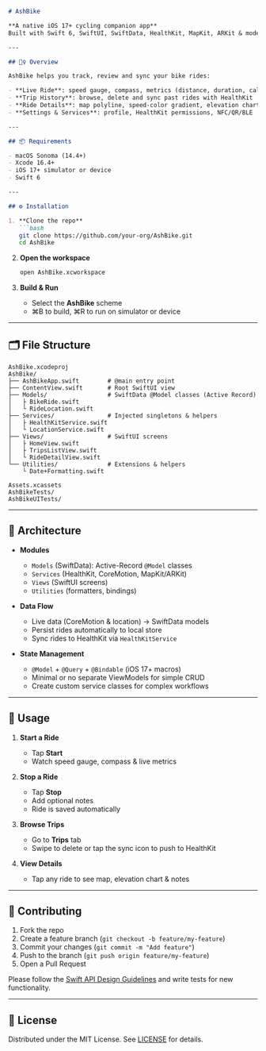 ````markdown
# AshBike

**A native iOS 17+ cycling companion app**
Built with Swift 6, SwiftUI, SwiftData, HealthKit, MapKit, ARKit & modern Apple frameworks.

---

## 🚴‍♀️ Overview

AshBike helps you track, review and sync your bike rides:

- **Live Ride**: speed gauge, compass, metrics (distance, duration, calories, heart rate)
- **Trip History**: browse, delete and sync past rides with HealthKit
- **Ride Details**: map polyline, speed-color gradient, elevation chart, notes
- **Settings & Services**: profile, HealthKit permissions, NFC/QR/BLE

---

## 📦 Requirements

- macOS Sonoma (14.4+)
- Xcode 16.4+
- iOS 17+ simulator or device
- Swift 6

---

## ⚙️ Installation

1. **Clone the repo**
   ```bash
   git clone https://github.com/your-org/AshBike.git
   cd AshBike
````

2. **Open the workspace**

   ```bash
   open AshBike.xcworkspace
   ```

3. **Build & Run**

   * Select the **AshBike** scheme
   * ⌘B to build, ⌘R to run on simulator or device

---

## 🗂️ File Structure

```
AshBike.xcodeproj
AshBike/
├── AshBikeApp.swift        # @main entry point
├── ContentView.swift       # Root SwiftUI view
├── Models/                 # SwiftData @Model classes (Active Record)
│   ├ BikeRide.swift
│   └ RideLocation.swift
├── Services/               # Injected singletons & helpers
│   ├ HealthKitService.swift
│   └ LocationService.swift
├── Views/                  # SwiftUI screens
│   ├ HomeView.swift
│   ├ TripsListView.swift
│   └ RideDetailView.swift
└── Utilities/              # Extensions & helpers
    └ Date+Formatting.swift

Assets.xcassets
AshBikeTests/
AshBikeUITests/
```

---

## 🔧 Architecture

* **Modules**

  * `Models` (SwiftData): Active-Record `@Model` classes
  * `Services` (HealthKit, CoreMotion, MapKit/ARKit)
  * `Views` (SwiftUI screens)
  * `Utilities` (formatters, bindings)

* **Data Flow**

  * Live data (CoreMotion & location) → SwiftData models
  * Persist rides automatically to local store
  * Sync rides to HealthKit via `HealthKitService`

* **State Management**

  * `@Model` + `@Query` + `@Bindable` (iOS 17+ macros)
  * Minimal or no separate ViewModels for simple CRUD
  * Create custom service classes for complex workflows

---

## 🚀 Usage

1. **Start a Ride**

   * Tap **Start**
   * Watch speed gauge, compass & live metrics
2. **Stop a Ride**

   * Tap **Stop**
   * Add optional notes
   * Ride is saved automatically
3. **Browse Trips**

   * Go to **Trips** tab
   * Swipe to delete or tap the sync icon to push to HealthKit
4. **View Details**

   * Tap any ride to see map, elevation chart & notes

---

## 🤝 Contributing

1. Fork the repo
2. Create a feature branch (`git checkout -b feature/my-feature`)
3. Commit your changes (`git commit -m "Add feature"`)
4. Push to the branch (`git push origin feature/my-feature`)
5. Open a Pull Request

Please follow the [Swift API Design Guidelines](https://swift.org/documentation/api-design-guidelines/) and write tests for new functionality.

---

## 📄 License

Distributed under the MIT License. See [LICENSE](LICENSE) for details.
